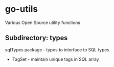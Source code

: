 # go-utils
Various Open Source utility functions

## Subdirectory: types

sqlTypes package - types to interface to SQL types

- TagSet - maintain unique tags in SQL array
